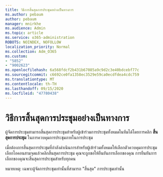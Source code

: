 ```yaml
---
title: วิธีการสิ้นสุดการประชุมอย่างเป็นทางการ
ms.author: pebaum
author: pebaum
manager: mnirkhe
ms.audience: Admin
ms.topic: article
ms.service: o365-administration
ROBOTS: NOINDEX, NOFOLLOW
localization_priority: Normal
ms.collection: Adm_O365
ms.custom:
- "5852"
- "9002623"
ms.openlocfilehash: 6a568fdcf2b431b67085a9c9d2c3e40bdcebf77c
ms.sourcegitcommit: c6692ce0fa1358ec3529e59ca0ecdfdea4cdc759
ms.translationtype: MT
ms.contentlocale: th-TH
ms.lasthandoff: 09/15/2020
ms.locfileid: "47780438"
---
```

# <a name="how-to-formally-end-a-meeting"></a>วิธีการสิ้นสุดการประชุมอย่างเป็นทางการ

ผู้จัดการประชุมสามารถสิ้นสุดการประชุมสำหรับผู้เข้าร่วมการประชุมทั้งหมดในทีมได้โดยการคลิก **สิ้นสุดการประชุม** ในการควบคุมการประชุมภายในการประชุม  

เมื่อต้องการสิ้นสุดการประชุมที่กำลังดำเนินการสำหรับผู้เข้าร่วมทั้งหมดให้เลือกตัวควบคุมการประชุมเลือกไอคอนสามจุดแล้วคลิกสิ้นสุดการประชุม คุณจะถูกขอให้ยืนยันการเลือกของคุณ การยืนยันการเลือกของคุณจะสิ้นสุดการประชุมสำหรับทุกคน

หมายเหตุ: เฉพาะผู้จัดการประชุมเท่านั้นที่สามารถ "สิ้นสุด" การประชุมเท่านั้น
